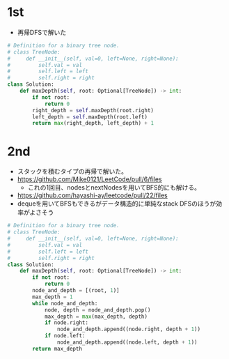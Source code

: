 # 1st
- 再帰DFSで解いた
```py
# Definition for a binary tree node.
# class TreeNode:
#     def __init__(self, val=0, left=None, right=None):
#         self.val = val
#         self.left = left
#         self.right = right
class Solution:
    def maxDepth(self, root: Optional[TreeNode]) -> int:
        if not root:
            return 0
        right_depth = self.maxDepth(root.right)
        left_depth = self.maxDepth(root.left)
        return max(right_depth, left_depth) + 1
```
# 2nd
- スタックを積むタイプの再帰で解いた。
- https://github.com/Mike0121/LeetCode/pull/6/files
  - これの1回目、nodesとnextNodesを用いてBFS的にも解ける。
- https://github.com/hayashi-ay/leetcode/pull/22/files
- dequeを用いてBFSもできるがデータ構造的に単純なstack DFSのほうが効率がよさそう
```py
# Definition for a binary tree node.
# class TreeNode:
#     def __init__(self, val=0, left=None, right=None):
#         self.val = val
#         self.left = left
#         self.right = right
class Solution:
    def maxDepth(self, root: Optional[TreeNode]) -> int:
        if not root:
            return 0
        node_and_depth = [(root, 1)]
        max_depth = 1
        while node_and_depth:
            node, depth = node_and_depth.pop()
            max_depth = max(max_depth, depth)
            if node.right:
                node_and_depth.append((node.right, depth + 1))
            if node.left:
                node_and_depth.append((node.left, depth + 1))
        return max_depth
```
